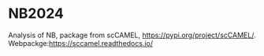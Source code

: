 # NB2024
Analysis of NB, package from scCAMEL, https://pypi.org/project/scCAMEL/.
Webpackge:https://sccamel.readthedocs.io/
